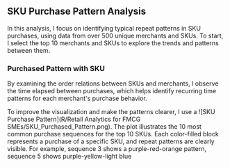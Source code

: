 ## SKU Purchase Pattern Analysis

In this analysis, I focus on identifying typical repeat patterns in SKU purchases, using data from over 500 unique merchants and SKUs. To start, I select the top 10 merchants and SKUs to explore the trends and patterns between them.

### Purchased Pattern with SKU
By examining the order relations between SKUs and merchants, I observe the time elapsed between purchases, which helps identify recurring time patterns for each merchant's purchase behavior.

To improve the visualization and make the patterns clearer, I use a ![SKU Purchase Pattern](R/Retail Analytics for FMCG SMEs/SKU_Purchased_Pattern.png). The plot illustrates the 10 most common purchase sequences for the top 10 SKUs. Each color-filled block represents a purchase of a specific SKU, and repeat patterns are clearly visible. For example, sequence 3 shows a purple-red-orange pattern, sequence 5 shows purple-yellow-light blue
